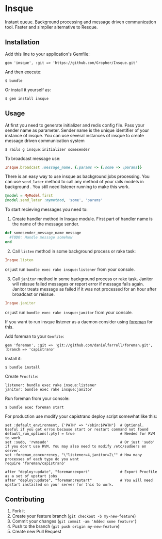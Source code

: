 # Insque

Instant queue. Background processing and message driven communication tool. Faster and simplier alternative to Resque.

## Installation

Add this line to your application's Gemfile:

    gem 'insque', :git => 'https://github.com/Gropher/Insque.git'

And then execute:

    $ bundle

Or install it yourself as:

    $ gem install insque

## Usage

At first you need to generate initializer and redis config file. Pass your sender name as parameter. 
Sender name is the unique identifier of your instance of insque. You can use several instances of insque to create message driven communication system 

    $ rails g insque:initializer somesender

To broadcast message use:
```ruby
Insque.broadcast :message_name, {:params => {:some => :params}}
```
There is an easy way to use insque as background jobs processing. You can use `send_later` method to call any method of your rails models in background
. You still need listener running to make this work.
```ruby
@model = MyModel.first
@model.send_later :mymethod, 'some', 'params'
```
To start recieving messages you need to:

1. Create handler method in Insque module. First part of handler name is the name of the message sender.
```ruby
def somesender_message_name message
  #TODO: Handle message somehow
end
```

2. Call `listen` method in some background process or rake task:
```ruby
Insque.listen
```

or just run `bundle exec rake insque:listener` from your console.

3. Call `janitor` method in some background process or rake task. Janitor will reissue failed messages or report error if message fails again. Janitor treats message as failed if it was not processed for an hour after broadcast or reissue.
```ruby
Insque.janitor
```

or just run `bundle exec rake insque:janitor` from your console.


If you want to run insque listener as a daemon consider using [foreman](https://github.com/ddollar/foreman) for this.

Add foreman to your `Gemfile`:

    gem 'foreman', :git => 'git://github.com/danielfarrell/foreman.git', :branch => 'capistrano'

Install it:

    $ bundle install  

Create `Procfile`:

    listener: bundle exec rake insque:listener
    janitor: bundle exec rake insque:janitor

Run foreman from your console:
    
    $ bundle exec foreman start

For production use modify your capistrano deploy script somewhat like this:
    
    set :default_environment, {'PATH' => "/sbin:$PATH"}  # Optional. Useful if you get erros because start or restart command not found
    default_run_options[:pty] = true                     # Needed for RVM to work
    set :sudo, 'rvmsudo'                                 # Or just 'sudo' if you don't use RVM. You may also need to modify /etc/sudoers on server.
    set :foreman_concurrency, "\"listener=4,janitor=2\"" # How many processes of each type do you want
    require 'foreman/capistrano'
    
    after "deploy:update", "foreman:export"              # Export Procfile as a set of upstart jobs
    after "deploy:update", "foreman:restart"             # You will need upstart installed on your server for this to work.

## Contributing

1. Fork it
2. Create your feature branch (`git checkout -b my-new-feature`)
3. Commit your changes (`git commit -am 'Added some feature'`)
4. Push to the branch (`git push origin my-new-feature`)
5. Create new Pull Request
